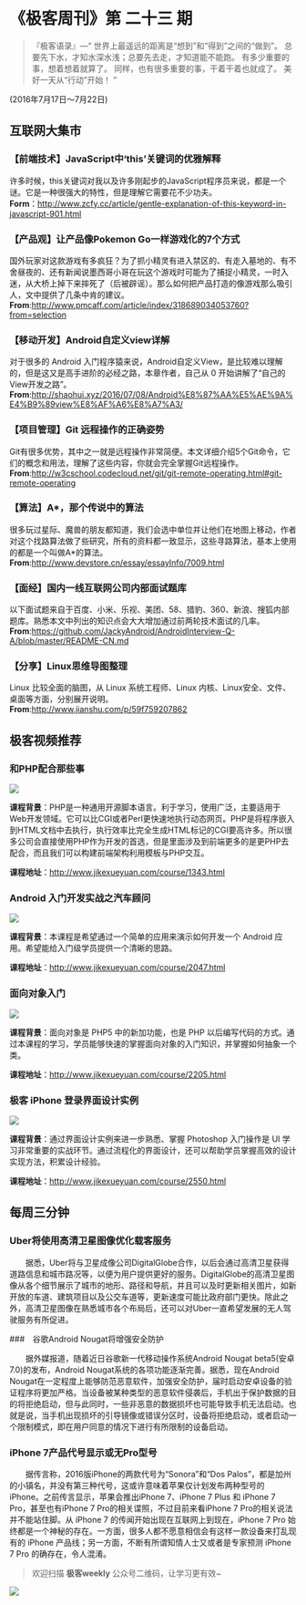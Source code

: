 # 《极客周刊》第 二十三 期

>『极客语录』—“  世界上最遥远的距离是“想到”和“得到”之间的“做到”。
               总要先下水，才知水深水浅；总要先去走，才知道能不能跑。
               有多少重要的事，想着想着就算了。
               同样，也有很多重要的事，干着干着也就成了。
               美好一天从“行动”开始！  ”  

(2016年7月17日～7月22日)

## 互联网大集市

### 【前端技术】JavaScript中‘this’关键词的优雅解释

许多时候，this关键词对我以及许多刚起步的JavaScript程序员来说，都是一个谜。它是一种很强大的特性，但是理解它需要花不少功夫。
<br>
**Form**：<http://www.zcfy.cc/article/gentle-explanation-of-this-keyword-in-javascript-901.html>

### 【产品观】让产品像Pokemon Go一样游戏化的7个方式

国外玩家对这款游戏有多疯狂？为了抓小精灵有进入禁区的、有走入墓地的、有不舍昼夜的、还有新闻说墨西哥小哥在玩这个游戏时可能为了捕捉小精灵，一时入迷，从大桥上掉下来摔死了（后被辟谣）。那么如何把产品打造的像游戏那么吸引人，文中提供了几条中肯的建议。
<br>
**From**:<http://www.pmcaff.com/article/index/318689034053760?from=selection>

### 【移动开发】Android自定义view详解

对于很多的 Android 入门程序猿来说，Android自定义View，是比较难以理解的，但是这又是高手进阶的必经之路，本章作者，自己从 0 开始讲解了“自己的 View开发之路”。
<br>
**From**:<http://shaohui.xyz/2016/07/08/Android%E8%87%AA%E5%AE%9A%E4%B9%89view%E8%AF%A6%E8%A7%A3/>

### 【项目管理】Git 远程操作的正确姿势

Git有很多优势，其中之一就是远程操作非常简便。本文详细介绍5个Git命令，它们的概念和用法，理解了这些内容，你就会完全掌握Git远程操作。
<br>
**From**:<http://w3cschool.codecloud.net/git/git-remote-operating.html#git-remote-operating>

### 【算法】A*，那个传说中的算法

很多玩过星际、魔兽的朋友都知道，我们会选中单位并让他们在地图上移动，作者对这个找路算法做了些研究，所有的资料都一致显示，这些寻路算法，基本上使用的都是一个叫做A*的算法。
<br>
**From**:<http://www.devstore.cn/essay/essayInfo/7009.html>

### 【面经】国内一线互联网公司内部面试题库

以下面试题来自于百度、小米、乐视、美团、58、猎豹、360、新浪、搜狐内部题库。熟悉本文中列出的知识点会大大增加通过前两轮技术面试的几率。
<br>
**From**:<https://github.com/JackyAndroid/AndroidInterview-Q-A/blob/master/README-CN.md>

### 【分享】Linux思维导图整理

Linux 比较全面的脑图，从 Linux 系统工程师、Linux 内核、Linux安全、文件、桌面等方面，分别展开说明。
<br>
**From**:<http://www.jianshu.com/p/59f759207862>

## 极客视频推荐

### 和PHP配合那些事

<img src="http://a1.jikexueyuan.com/home/201605/13/3b03/57357e6782d66.png"/>

**课程背景**：PHP是一种通用开源脚本语言。利于学习，使用广泛，主要适用于Web开发领域。它可以比CGI或者Perl更快速地执行动态网页。PHP是将程序嵌入到HTML文档中去执行，执行效率比完全生成HTML标记的CGI要高许多。所以很多公司会直接使用PHP作为开发的首选，但是里面涉及到前端更多的是更PHP去配合，而且我们可以构建前端架构利用模板与PHP交互。

**课程地址**：<http://www.jikexueyuan.com/course/1343.html>

### Android 入门开发实战之汽车顾问

<img src="http://a1.jikexueyuan.com/home/201509/21/a58b/55ff5ea422731.jpg"/>

**课程背景**：本课程是希望通过一个简单的应用来演示如何开发一个 Android 应用。希望能给入门级学员提供一个清晰的思路。

**课程地址**：<http://www.jikexueyuan.com/course/2047.html>

### 面向对象入门

<img src="http://a1.jikexueyuan.com/home/201511/02/622d/5636c62a391f4.jpg"/>

**课程背景**：面向对象是 PHP5 中的新加功能，也是 PHP 以后编写代码的方式。通过本课程的学习，学员能够快速的掌握面向对象的入门知识，并掌握如何抽象一个类。

**课程地址**：<http://www.jikexueyuan.com/course/2205.html>

### 极客 iPhone 登录界面设计实例

<img src="http://a1.jikexueyuan.com/home/201602/23/581f/56cbba17900c3.jpg"/>

**课程背景**：通过界面设计实例来进一步熟悉、掌握 Photoshop 入门操作是 UI 学习非常重要的实战环节。通过流程化的界面设计，还可以帮助学员掌握高效的设计实现方法，积累设计经验。

**课程地址**：<http://www.jikexueyuan.com/course/2550.html>

## 每周三分钟

### Uber将使用高清卫星图像优化载客服务

　　据悉，Uber将与卫星成像公司DigitalGlobe合作，以后会通过高清卫星获得道路信息和城市路况等，以便为用户提供更好的服务。DigitalGlobe的高清卫星图像从各个细节展示了城市的地形、路径和导航，并且可以及时更新相关图片，如新开放的车道、建筑项目以及公交车道等，更新速度可能比政府部门更快。除此之外，高清卫星图像在熟悉城市各个布局后，还可以对Uber一直希望发展的无人驾驶服务有所促进。

###　谷歌Android Nougat将增强安全防护

　　据外媒报道，随着近日谷歌新一代移动操作系统Android Nougat beta5(安卓7.0)的发布，Android Nougat系统的各项功能逐渐完善。据悉，现在Android Nougat在一定程度上能够防范恶意软件，加强安全防护，届时启动安卓设备的验证程序将更加严格。当设备被某种类型的恶意软件侵袭后，手机出于保护数据的目的将拒绝启动，但与此同时，一些非恶意的数据损坏也可能导致手机无法启动。也就是说，当手机出现损坏的引导镜像或错误分区时，设备将拒绝启动，或者启动一个限制模式，即在用户同意的情况下进行有所限制的设备启动。

### iPhone 7产品代号显示或无Pro型号

　　据传言称，2016版iPhone的两款代号为“Sonora”和“Dos Palos”，都是加州的小镇名，并没有第三种代号，这或许意味着苹果仅计划发布两种型号的iPhone。之前传言显示，苹果会推出iPhone 7、iPhone 7 Plus 和 iPhone 7 Pro，甚至也有iPhone 7 Pro的相关谍照，不过目前来看iPhone 7 Pro的相关说法并不能站住脚。从 iPhone 7 的传闻开始出现在互联网上到现在，iPhone 7 Pro 始终都是一个神秘的存在。一方面，很多人都不愿意相信会有这样一款设备来打乱现有的 iPhone 产品线；另一方面，不断有所谓知情人士又或者是专家预测 iPhone 7 Pro 的确存在，令人混淆。

> 欢迎扫描 **极客weekly** 公众号二维码，让学习更有效~

![](images/weixin.jpg)
